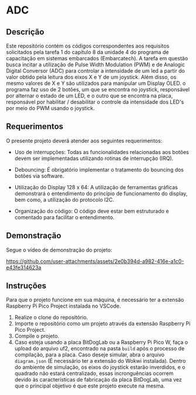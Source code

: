 # ADC

## Descrição

Este repositório contém os códigos correspondentes aos requisitos solicitados pela tarefa 1 do capítulo 8 da unidade 4 do programa de capacitação em sistemas embarcados (Embarcatech). A tarefa em questão busca incitar a utilização de Pulse Width Modulation (PWM) e de Analogic Digital Conversor (ADC) para controlar a intensidade de um led a partir do valor obtido pela leitura dos eixos X e Y de um joystick. Além disso, os mesmo valores de X e Y são utilizados para manipular um Display OLED. o programa faz uso de 2 botões, um que se encontra no joystick, responsável por alternar o estado de um LED, e o outro que se encontra na placa, responsável por habilitar / desabilitar o controle da intensidade dos LED's por meio do PWM usando o joystick.

## Requerimentos

O presente projeto deverá atender aos seguintes requerimentos:

* Uso de interrupções: Todas as funcionalidades relacionadas aos botões devem ser implementadas utilizando rotinas de interrupção (IRQ). 

* Debouncing: É obrigatório implementar o tratamento do bouncing dos botões via software.  

* Utilização do Display 128 x 64: A utilização de ferramentas gráficas demonstrará o entendimento do princípio de funcionamento do display, bem como, a utilização do protocolo I2C. 

* Organização do código: O código deve estar bem estruturado e comentado para facilitar o entendimento. 

## Demonstração

Segue o vídeo de demonstração do projeto:

https://github.com/user-attachments/assets/2e0b394d-a982-416e-a1c0-e43fe314623a

## Instruções

Para que o projeto funcione em sua máquina, é necessário ter a extensão Raspberry Pi Pico Project instalada no VSCode.

1. Realize o clone do repositório.
2. Importe o repositório como um projeto através da extensão Raspberry Pi Pico Project.
3. Compile o projeto.
4. Caso esteja usando a placa BitDogLab ou a Raspberry Pi Pico W, faça o upload do arquivo uf2, encontrado na pasta `build` após o processo de compilação, para a placa. Caso deseje simular, abra o arquivo `diagram.json` (É necessário ter a extensão do Wokwi instalada). Dentro do ambiente de simulação, os eixos do joystick estarão inverdidos, e o quadrado não estará centralizado, essas incronguências ocorrem devido às características de fabricação da placa BitDogLab, uma vez que o principal objetivo é que este projeto execute na mesma.
